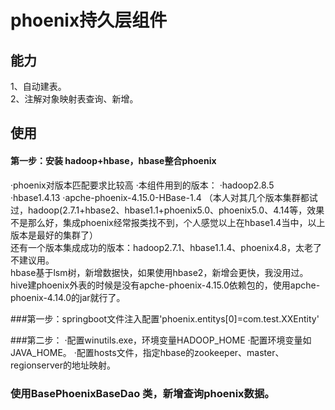 # phoenix持久层组件

## 能力

1、自动建表。<br/>
2、注解对象映射表查询、新增。<br/>

## 使用

#### 第一步：安装 hadoop+hbase，hbase整合phoenix
·phoenix对版本匹配要求比较高
·本组件用到的版本：
·hadoop2.8.5
·hbase1.4.13
·apche-phoenix-4.15.0-HBase-1.4
（本人对其几个版本集群都试过，hadoop(2.7.1+hbase2、hbase1.1+phoenix5.0、phoenix5.0、4.14等，效果不是那么好，集成phoenix经常报类找不到，个人感觉以上在hbase1.4当中，以上版本是最好的集群了）</br>
还有一个版本集成成功的版本：hadoop2.7.1、hbase1.1.4、phoenix4.8，太老了不建议用。</br>
hbase基于lsm树，新增数据快，如果使用hbase2，新增会更快，我没用过。</br>
hive建phoenix外表的时候是没有apche-phoenix-4.15.0依赖包的，使用apche-phoenix-4.14.0的jar就行了。

###第一步：springboot文件注入配置'phoenix.entitys[0]=com.test.XXEntity'

###第二步：
·配置winutils.exe，环境变量HADOOP_HOME
·配置环境变量如JAVA_HOME。
·配置hosts文件，指定hbase的zookeeper、master、regionserver的地址映射。

### 使用BasePhoenixBaseDao 类，新增查询phoenix数据。